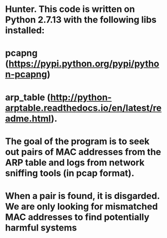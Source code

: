 # Hunter. This code is written on Python 2.7.13 with the following libs installed: 
# pcapng (https://pypi.python.org/pypi/python-pcapng)
# arp_table (http://python-arptable.readthedocs.io/en/latest/readme.html). 

# The goal of the program is to seek out pairs of MAC addresses from the ARP table and logs from network sniffing tools (in pcap format).
# When a pair is found, it is disgarded. We are only looking for mismatched MAC addresses to find potentially harmful systems
